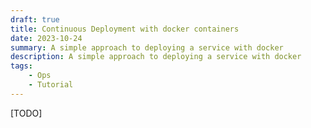 ```yaml
---
draft: true
title: Continuous Deployment with docker containers
date: 2023-10-24
summary: A simple approach to deploying a service with docker
description: A simple approach to deploying a service with docker
tags:
    - Ops
    - Tutorial
---
```


[TODO]